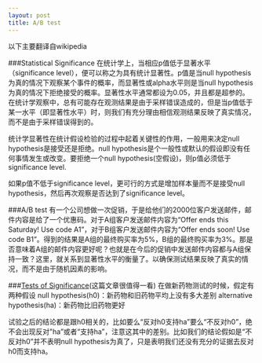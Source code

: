 ```yaml
---
layout: post
title: A/B test
---
```


以下主要翻译自wikipedia

###Statistical Significance
在统计学上，当相应p值低于显著水平（significance level），便可以称之为具有统计显著性。p值是当null hypothesis为真的情况下观察某个事件的概率，而显著性或alpha水平则是当null hypothesis为真的情况下拒绝接受的概率。显著性水平通常都设为0.05，并且都是超参的。在统计学观察中，总有可能存在观测结果是由于采样错误造成的，但是当p值低于某一水平（即显著性水平）时，则我们有充分理由相信观测结果反映了真实情况，而不是由于采样错误得到的。

统计学显著性在统计假设检验的过程中起着关键性的作用，一般用来决定null hypothesis是接受还是拒绝。null hypothesis是个一般性或默认的假设即没有任何事情发生或改变。要拒绝一个null hypothesis(空假设)，则p值必须低于significance level.

如果p值不低于significance level，更可行的方式是增加样本量而不是接受null hypothesis，然后再次观察是否达到了significance level。

###A/B test
有一个公司想做一次促销，于是给他们的2000位客户发送邮件，邮件内容是给了一个优惠码。对于A组客户发送邮件内容为“Offer ends this Saturday! Use code A1”，对于B组客户发送邮件内容为“Offer ends soon! Use code B1”。得到的结果是A组的最终购买率为5%，B组的最终购买率为3%。那是否意味着A组的邮件内容更好呢？也就是在今后的促销中发送邮件内容都与A组保持一致？这里，就关系到显著性水平的衡量了。以确保测试结果反映了真实的情况，而不是由于随机因素的影响。

###[Tests of Significance](http://www.stat.yale.edu/Courses/1997-98/101/sigtest.htm)(这篇文章很值得一看)
在做新药物测试的时候，假定有两种假设
null hypothesis(h0)：新药物和旧药物平均上没有多大差别
alternative hypothesis(ha)：新药物比旧药物更好

试验之后的结论都是跟h0相关的，比如要么“反对h0支持ha”要么“不反对h0”，绝不会出现反对"ha”或者“支持ha”，注意这其中的差别。比如我们的结论假如是“不反对h0”并不表明null hypothesis为真了，只是表明我们还没有充分的证据去反对h0而支持ha。
